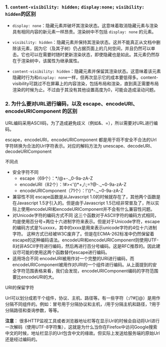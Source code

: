### 1. `content-visibility: hidden;` `display:none;` `visibility: hidden`的区别
* `display: none`：隐藏元素并破坏其渲染状态。这意味着取消隐藏元素与渲染具有相同内容的新元素一样昂贵。渲染树中不包括 `display: none` 的元素。

* `visibility: hidden`：隐藏元素并保持其渲染状态。这并不能真正从文档中删除该元素，因为它（及其子树）仍占据页面上的几何空间，并且仍然可以单击。它也可以在需要时随时更新渲染状态，即使隐藏也是如此。其元素仍然存在于渲染树中，该属性为继承属性。

* `content-visibility: hidden`：隐藏元素并保留其渲染状态。这意味着该元素隐藏时行为和`display: none`一样，但再次显示它的成本要低得多。content-visibility可跳过不在屏幕上的内容渲染，包括布局和渲染，直到真正需要布局渲染的时候为止。不过由于其没有其他设置高度为0，可能会造成滚动问题。

### 2. 为什么要对URL进行编码，以及 escape、encodeURI、encodeURIComponent 的区别

URL编码采用ASCII码，为了造成避免歧义（例如&、=），所以需要对URL进行编码。

escape，encodeURI，encodeURIComponent 都是用于将不安全不合法的Url字符转换为合法的Url字符表示。对应的解码方法为 unescape、decodeURI、decodeURIComponent

不同点

  * 安全字符不同
    * escape（69个）：*/@+-._0-9a-zA-Z
    * encodeURI（82个）：!#><'()*+,/:;=?@-._~0-9a-zA-Z
    * encodeURIComponent（71个）：!'()*-._~0-9a-zA-Z
  * 兼容性不同
    escape函数是从Javascript 1.0的时候就存在了，其他两个函数是在Javascript 1.5才引入的。但是由于Javascript 1.5已经非常普及了，所以实际上使用encodeURI和encodeURIComponent并不会有什么兼容性问题。
  * 对Unicode字符的编码方式不同
    这三个函数对于ASCII字符的编码方式相同，均是使用百分号+两位十六进制字符来表示。但是对于Unicode字符，escape的编码方式是%uxxxx，其中的xxxx是用来表示unicode字符的4位十六进制字符。
    这种方式已经被W3C废弃了。但是在ECMA-262标准中仍然保留着escape的这种编码语法。encodeURI和encodeURIComponent则使用UTF-8对非ASCII字符进行编码，然后再进行百分号编码。这是RFC推荐的。因此建议尽可能的使用这两个函数替代escape进行编码。
  * 适用场合不同
    encodeURI被用作对一个完整的URI进行编码，而encodeURIComponent被用作对URI的一个组件进行编码。从上面提到的安全字符范围表格来看，我们会发现，encodeURIComponent编码的字符范围要比encodeURI的大。

URI的保留字符

Url可以划分成若干个组件，协议、主机、路径等。有一些字符（:/?#[]@）是用作分隔不同组件的。例如：冒号用于分隔协议和主机，/用于分隔主机和路径，?用于分隔路径和查询参数，等等。

**注意**： 很多HTTP监视工具或者浏览器地址栏等在显示Url的时候会自动将Url进行一次解码（使用UTF-8字符集），这就是为什么当你在Firefox中访问Google搜索中文的时候，地址栏显示的Url包含中文的缘故。但实际上发送给服务端的原始Url还是经过编码的。



